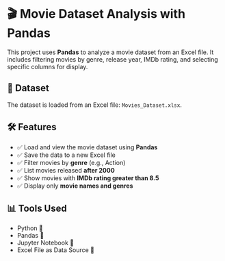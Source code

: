 
# 🎬 Movie Dataset Analysis with Pandas

This project uses **Pandas** to analyze a movie dataset from an Excel file. It includes filtering movies by genre, release year, IMDb rating, and selecting specific columns for display.

## 📂 Dataset

The dataset is loaded from an Excel file: `Movies_Dataset.xlsx`.

## 🛠️ Features

* ✅ Load and view the movie dataset using **Pandas**
* ✅ Save the data to a new Excel file
* ✅ Filter movies by **genre** (e.g., Action)
* ✅ List movies released **after 2000**
* ✅ Show movies with **IMDb rating greater than 8.5**
* ✅ Display only **movie names and genres**

## 📊 Tools Used

* Python 🐍
* Pandas 🐼
* Jupyter Notebook 📓
* Excel File as Data Source 📁




